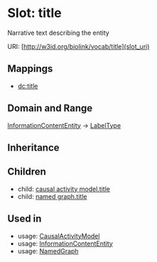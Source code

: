 # Slot: title


Narrative text describing the entity

URI: [http://w3id.org/biolink/vocab/title](slot_uri)
## Mappings

 * [dc:title](http://purl.obolibrary.org/obo/dc_title)
## Domain and Range

[InformationContentEntity](InformationContentEntity.md) -> [LabelType](LabelType.md)
## Inheritance

## Children

 *  child: [causal activity model.title](causal_activity_model_title.md)
 *  child: [named graph.title](named_graph_title.md)
## Used in

 *  usage: [CausalActivityModel](CausalActivityModel.md)
 *  usage: [InformationContentEntity](InformationContentEntity.md)
 *  usage: [NamedGraph](NamedGraph.md)
